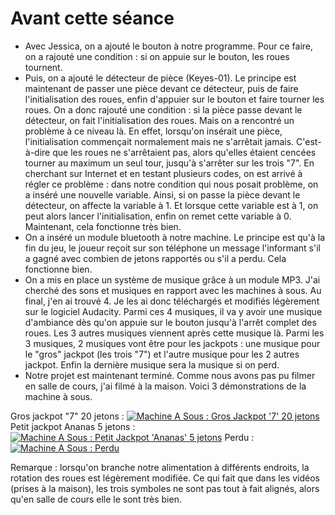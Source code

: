 # Avant cette séance

* Avec Jessica, on a ajouté le bouton à notre programme. Pour ce faire, on a rajouté une condition : si on appuie sur le bouton, les roues tournent.
* Puis, on a ajouté le détecteur de pièce (Keyes-01). Le principe est maintenant de passer une pièce devant ce détecteur, puis de faire l'initialisation des roues, enfin d'appuier sur le bouton et faire tourner les roues. On a donc rajouté une condition : si la pièce passe devant le détecteur, on fait l'initialisation des roues. Mais on a rencontré un problème à ce niveau là. En effet, lorsqu'on insérait une pièce, l'initialisation commençait normalement mais ne s'arrêtait jamais. C'est-à-dire que les roues ne s'arrêtaient pas, alors qu'elles étaient cencées tourner au maximum un seul tour, jusqu'à s'arrêter sur les trois "7". En cherchant sur Internet et en testant plusieurs codes, on est arrivé à régler ce problème : dans notre condition qui nous posait problème, on a inséré une nouvelle variable. Ainsi, si on passe la pièce devant le détecteur, on affecte la variable à 1. Et lorsque cette variable est à 1, on peut alors lancer l'initialisation, enfin on remet cette variable à 0. Maintenant, cela fonctionne très bien.
* On a inséré un module bluetooth à notre machine. Le principe est qu'à la fin du jeu, le joueur reçoit sur son téléphone un message l'informant s'il a gagné avec combien de jetons rapportés ou s'il a perdu. Cela fonctionne bien.
* On a mis en place un système de musique grâce à un module MP3. J'ai cherché des sons et musiques en rapport avec les machines à sous. Au final, j'en ai trouvé 4. Je les ai donc téléchargés et modifiés légèrement sur le logiciel Audacity. Parmi ces 4 musiques, il va y avoir une musique d'ambiance dès qu'on appuie sur le bouton jusqu'à l'arrêt complet des roues. Les 3 autres musiques viennent après cette musique là. Parmi les 3 musiques, 2 musiques vont être pour les jackpots : une musique pour le "gros" jackpot (les trois "7") et l'autre musique pour les 2 autres jackpot. Enfin la dernière musique sera la musique si on perd.
* Notre projet est maintenant terminé. Comme nous avons pas pu filmer en salle de cours, j'ai filmé à la maison. Voici 3 démonstrations de la machine à sous.

Gros jackpot "7" 20 jetons :
<a href="https://www.youtube.com/watch?v=zs_Bld9j-1k"><img src="https://i.ytimg.com/vi/zs_Bld9j-1k/hqdefault.jpg?sqp=-oaymwEZCNACELwBSFXyq4qpAwsIARUAAIhCGAFwAQ==&rs=AOn4CLCEb7iJUCY4vYwbLXwqyYH7ACF8-Q" alt="Machine A Sous : Gros Jackpot '7' 20 jetons" /></a>
Petit jackpot Ananas 5 jetons :
<a href="https://www.youtube.com/watch?v=7xNCxAcZ2dk"><img src="https://i.ytimg.com/vi/7xNCxAcZ2dk/hqdefault.jpg?sqp=-oaymwEZCNACELwBSFXyq4qpAwsIARUAAIhCGAFwAQ==&rs=AOn4CLC3NS1GV-7MRW_xBcIsBhpkb49KEQ" alt="Machine A Sous : Petit Jackpot 'Ananas' 5 jetons" /></a>
Perdu :
<a href="https://www.youtube.com/watch?v=_GDTUbmNEMA"><img src="https://i.ytimg.com/vi/_GDTUbmNEMA/hqdefault.jpg?sqp=-oaymwEZCNACELwBSFXyq4qpAwsIARUAAIhCGAFwAQ==&rs=AOn4CLCzSxXnc7YxHgYzMrMEwwQ_8lseIA" alt="Machine A Sous : Perdu" /></a>

Remarque : lorsqu'on branche notre alimentation à différents endroits, la rotation des roues est légèrement modifiée. Ce qui fait que dans les vidéos (prises à la maison), les trois symboles ne sont pas tout à fait alignés, alors qu'en salle de cours elle le sont très bien.
